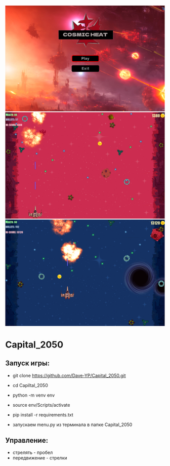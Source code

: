 ![alt text](images/logo.png "Capital_2050")
![alt text](images/gameplay2.png "Геймлей")
![alt text](images/gameplay3.png "Геймлей")
# Capital_2050
## Запуск игры:
 - git clone https://github.com/Dave-YP/Capital_2050.git
 - cd Capiltal_2050
 - python -m venv env
 - source env/Scripts/activate
 - pip install -r requirements.txt

 - запускаем menu.py из терминала в папке Capital_2050
 ## Управление:
 - стрелять - пробел
 - передвижение - стрелки
